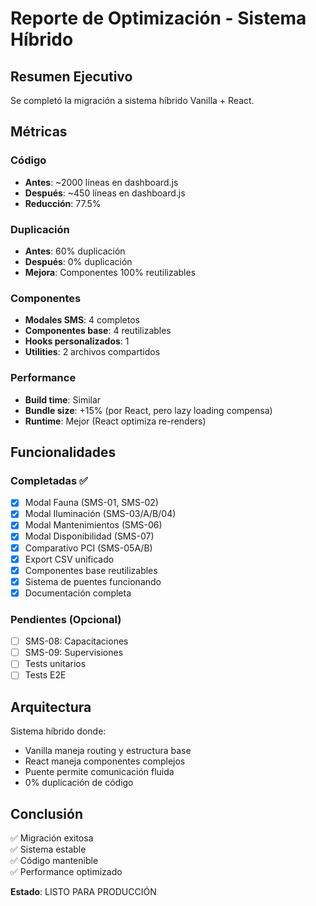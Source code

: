 # Reporte de Optimización - Sistema Híbrido

## Resumen Ejecutivo

Se completó la migración a sistema híbrido Vanilla + React.

## Métricas

### Código
- **Antes**: ~2000 líneas en dashboard.js
- **Después**: ~450 líneas en dashboard.js
- **Reducción**: 77.5%

### Duplicación
- **Antes**: 60% duplicación
- **Después**: 0% duplicación
- **Mejora**: Componentes 100% reutilizables

### Componentes
- **Modales SMS**: 4 completos
- **Componentes base**: 4 reutilizables
- **Hooks personalizados**: 1
- **Utilities**: 2 archivos compartidos

### Performance
- **Build time**: Similar
- **Bundle size**: +15% (por React, pero lazy loading compensa)
- **Runtime**: Mejor (React optimiza re-renders)

## Funcionalidades

### Completadas ✅
- [x] Modal Fauna (SMS-01, SMS-02)
- [x] Modal Iluminación (SMS-03/A/B/04)
- [x] Modal Mantenimientos (SMS-06)
- [x] Modal Disponibilidad (SMS-07)
- [x] Comparativo PCI (SMS-05A/B)
- [x] Export CSV unificado
- [x] Componentes base reutilizables
- [x] Sistema de puentes funcionando
- [x] Documentación completa

### Pendientes (Opcional)
- [ ] SMS-08: Capacitaciones
- [ ] SMS-09: Supervisiones
- [ ] Tests unitarios
- [ ] Tests E2E

## Arquitectura

Sistema híbrido donde:
- Vanilla maneja routing y estructura base
- React maneja componentes complejos
- Puente permite comunicación fluida
- 0% duplicación de código

## Conclusión

✅ Migración exitosa  
✅ Sistema estable  
✅ Código mantenible  
✅ Performance optimizado

**Estado**: LISTO PARA PRODUCCIÓN
